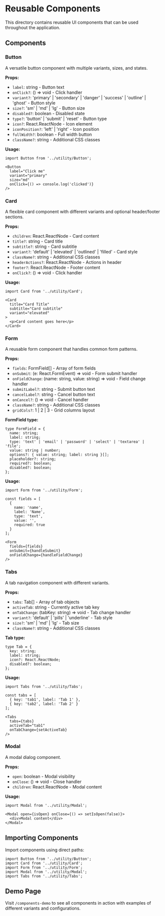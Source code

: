 # Reusable Components

This directory contains reusable UI components that can be used throughout the application.

## Components

### Button
A versatile button component with multiple variants, sizes, and states.

**Props:**
- `label`: string - Button text
- `onClick?`: () => void - Click handler
- `variant?`: 'primary' | 'secondary' | 'danger' | 'success' | 'outline' | 'ghost' - Button style
- `size?`: 'sm' | 'md' | 'lg' - Button size
- `disabled?`: boolean - Disabled state
- `type?`: 'button' | 'submit' | 'reset' - Button type
- `icon?`: React.ReactNode - Icon element
- `iconPosition?`: 'left' | 'right' - Icon position
- `fullWidth?`: boolean - Full width button
- `className?`: string - Additional CSS classes

**Usage:**
```tsx
import Button from '../utility/Button';

<Button 
  label="Click me" 
  variant="primary" 
  size="md" 
  onClick={() => console.log('clicked')} 
/>
```

### Card
A flexible card component with different variants and optional header/footer sections.

**Props:**
- `children`: React.ReactNode - Card content
- `title?`: string - Card title
- `subtitle?`: string - Card subtitle
- `variant?`: 'default' | 'elevated' | 'outlined' | 'filled' - Card style
- `className?`: string - Additional CSS classes
- `headerActions?`: React.ReactNode - Actions in header
- `footer?`: React.ReactNode - Footer content
- `onClick?`: () => void - Click handler

**Usage:**
```tsx
import Card from '../utility/Card';

<Card 
  title="Card Title" 
  subtitle="Card subtitle" 
  variant="elevated"
>
  <p>Card content goes here</p>
</Card>
```

### Form
A reusable form component that handles common form patterns.

**Props:**
- `fields`: FormField[] - Array of form fields
- `onSubmit`: (e: React.FormEvent) => void - Form submit handler
- `onFieldChange`: (name: string, value: string) => void - Field change handler
- `submitLabel?`: string - Submit button text
- `cancelLabel?`: string - Cancel button text
- `onCancel?`: () => void - Cancel handler
- `className?`: string - Additional CSS classes
- `gridCols?`: 1 | 2 | 3 - Grid columns layout

**FormField type:**
```tsx
type FormField = {
  name: string;
  label: string;
  type: 'text' | 'email' | 'password' | 'select' | 'textarea' | 'file';
  value: string | number;
  options?: { value: string; label: string }[];
  placeholder?: string;
  required?: boolean;
  disabled?: boolean;
};
```

**Usage:**
```tsx
import Form from '../utility/Form';

const fields = [
  {
    name: 'name',
    label: 'Name',
    type: 'text',
    value: '',
    required: true
  }
];

<Form 
  fields={fields}
  onSubmit={handleSubmit}
  onFieldChange={handleFieldChange}
/>
```

### Tabs
A tab navigation component with different variants.

**Props:**
- `tabs`: Tab[] - Array of tab objects
- `activeTab`: string - Currently active tab key
- `onTabChange`: (tabKey: string) => void - Tab change handler
- `variant?`: 'default' | 'pills' | 'underline' - Tab style
- `size?`: 'sm' | 'md' | 'lg' - Tab size
- `className?`: string - Additional CSS classes

**Tab type:**
```tsx
type Tab = {
  key: string;
  label: string;
  icon?: React.ReactNode;
  disabled?: boolean;
};
```

**Usage:**
```tsx
import Tabs from '../utility/Tabs';

const tabs = [
  { key: 'tab1', label: 'Tab 1' },
  { key: 'tab2', label: 'Tab 2' }
];

<Tabs 
  tabs={tabs}
  activeTab="tab1"
  onTabChange={setActiveTab}
/>
```

### Modal
A modal dialog component.

**Props:**
- `open`: boolean - Modal visibility
- `onClose`: () => void - Close handler
- `children`: React.ReactNode - Modal content

**Usage:**
```tsx
import Modal from '../utility/Modal';

<Modal open={isOpen} onClose={() => setIsOpen(false)}>
  <div>Modal content</div>
</Modal>
```

## Importing Components

Import components using direct paths:

```tsx
import Button from '../utility/Button';
import Card from '../utility/Card';
import Form from '../utility/Form';
import Modal from '../utility/Modal';
import Tabs from '../utility/Tabs';
```

## Demo Page

Visit `/components-demo` to see all components in action with examples of different variants and configurations. 
